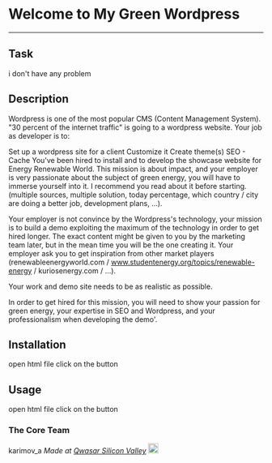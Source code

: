 # Welcome to My Green Wordpress
***

## Task
i don't have any problem
## Description
Wordpress is one of the most popular CMS (Content Management System). "30 percent of the internet traffic" is going to a wordpress website. Your job as developer is to:

Set up a wordpress site for a client
Customize it
Create theme(s)
SEO - Cache
You've been hired to install and to develop the showcase website for Energy Renewable World. This mission is about impact, and your employer is very passionate about the subject of green energy, you will have to immerse yourself into it. I recommend you read about it before starting. (multiple sources, multiple solution, today percentage, which country / city are doing a better job, development plans, ...).

Your employer is not convince by the Wordpress's technology, your mission is to build a demo exploiting the maximum of the technology in order to get hired longer. The exact content might be given to you by the marketing team later, but in the mean time you will be the one creating it. Your employer ask you to get inspiration from other market players (renewableenergyworld.com / www.studentenergy.org/topics/renewable-energy / kuriosenergy.com / ...).

Your work and demo site needs to be as realistic as possible.

In order to get hired for this mission, you will need to show your passion for green energy, your expertise in SEO and Wordpress, and your professionalism when developing the demo'.
## Installation
open html file
click on the button
## Usage
open html file
click on the button

### The Core Team

karimov_a
<span><i>Made at <a href='https://qwasar.io'>Qwasar Silicon Valley</a></i></span>
<span><img alt='Qwasar Silicon Valley Logo' src='https://storage.googleapis.com/qwasar-public/qwasar-logo_50x50.png' width='20px'></span>
